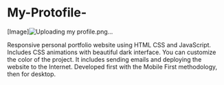 ﻿# My-Protofile-
[Image]![Uploading my profile.png…]()


Responsive personal portfolio website using HTML CSS and JavaScript. Includes CSS animations with beautiful dark interface. 
You can customize the color of the project. It includes sending emails and deploying the website to the Internet. Developed first with the Mobile First methodology, then for desktop.
